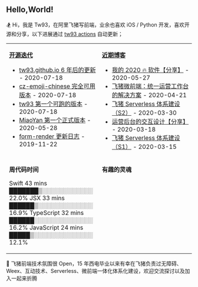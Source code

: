## Hello,World!

🏂 Hi，我是 Tw93，在阿里飞猪写前端，业余也喜欢 iOS / Python 开发，喜欢开源和分享，以下进展通过 [tw93 actions](https://github.com/tw93/tw93/actions) 自动更新；

<table>
<tr>
<td valign="top" width="50%">

**[开源迭代](https://github.com/tw93/tw93/blob/main/releases.md)**

<!-- recent_releases starts -->

- [tw93.github.io 6 年后的更新](https://github.com/tw93/tw93.github.io/releases/tag/V0.1) - 2020-07-18
- [cz-emoji-chinese 完全可用版本](https://github.com/tw93/cz-emoji-chinese/releases/tag/V0.2.1) - 2020-07-18
- [tw93 第一个可跑的版本](https://github.com/tw93/tw93/releases/tag/V0.1) - 2020-07-18
- [MiaoYan 第一个正式版本](https://github.com/tw93/MiaoYan/releases/tag/V0.1) - 2020-05-28
- [form-render 更新日志](https://github.com/alibaba/form-render/releases/tag/v0.3.1) - 2019-11-22
  <!-- recent_releases ends -->

</td>
<td valign="top" width="50%">

**[近期博客](https://tw93.github.io/)**

<!-- blog starts -->

- [我的 2020 🔥 软件【分享】](https://tw93.github.io/2020-05-27/good-app.html) - 2020-05-27
- [飞猪微前端：统一运营工作台的解决方案](https://tw93.github.io/2020-04-21/one.html) - 2020-04-21
- [飞猪 Serverless 体系建设（S2）](https://tw93.github.io/2020-03-30/serverless-two.html) - 2020-03-30
- [运营后台的交互设计【分享】](https://tw93.github.io/2020-03-18/how-to-do-design.html) - 2020-03-18
- [飞猪 Serverless 体系建设（S1）](https://tw93.github.io/2020-03-15/serverless-one.html) - 2020-03-15

<!-- blog ends -->

</td>
</tr>
<tr>
<td valign="top" width="50%">

**周代码时间**

<!-- code_time starts -->

Swift 43 mins ███████▒░░░░░░░░░░░░ 22.0%
JSX 33 mins ██████▒░░░░░░░░░░░░░ 16.9%
TypeScript 32 mins ██████░░░░░░░░░░░░░░ 16.2%
JavaScript 24 mins █████▒░░░░░░░░░░░░░░ 12.1%

<!-- code_time ends -->

</td>
<td valign="top" width="50%">

**有趣的灵魂**

<!-- douban starts -->

<!-- douban ends -->

</td>
  </tr>
  </table>

💌 飞猪前端技术氛围很 Open，15 年西电毕业以来有幸在飞猪负责过无障碍、 Weex、互动技术、Serverless、微前端一体化体系化建设，欢迎交流探讨以及加入一起来折腾

